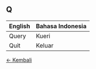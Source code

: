 ## Q

| English | Bahasa Indonesia |
|-|-|
| Query | Kueri |
| Quit | Keluar |

[&larr; Kembali](../)